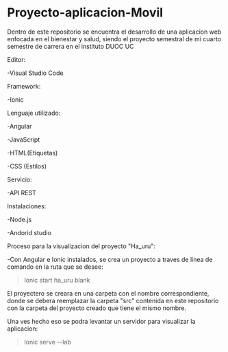 # Proyecto-aplicacion-Movil

Dentro de este repositorio se encuentra el desarrollo de una aplicacion web enfocada en el bienestar y salud, siendo el proyecto semestral de mi cuarto semestre de carrera en el instituto DUOC UC


Editor:

  -Visual Studio Code
  
 Framework:
 
  -Ionic
  
Lenguaje utilizado:

  -Angular
  
  -JavaScript
  
  -HTML(Etiquetas)
  
  -CSS (Estilos)

Servicio:

-API REST

Instalaciones:

-Node.js

-Andorid studio






Proceso para la visualizacion del proyecto "Ha_uru":

-Con Angular e Ionic instalados, se crea un proyecto a traves de linea de comando en la ruta que se desee:
  
  >Ionic start ha_uru blank
  
El proyectero se creara en una carpeta con el nombre correspondiente, donde se debera reemplazar la carpeta "src" contenida en este repositorio con la carpeta del proyecto creado que tiene el mismo nombre.

Una ves hecho eso se podra levantar un servidor para visualizar la aplicacion:
  >Ionic serve --lab




